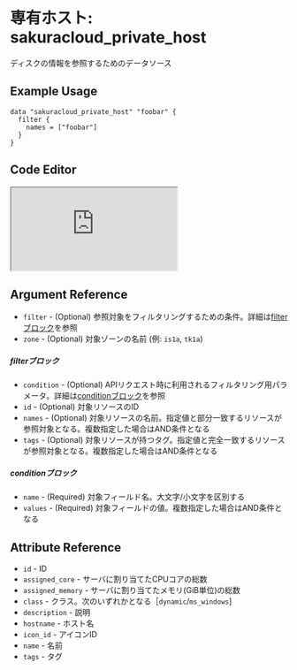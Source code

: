 # 専有ホスト: sakuracloud_private_host

ディスクの情報を参照するためのデータソース

## Example Usage

```hcl
data "sakuracloud_private_host" "foobar" {
  filter {
    names = ["foobar"]
  }
}
```

<div class="editor">

<h2>Code Editor</h2>

<iframe src="https://zouen-alpha.usacloud.jp/#data/private_host"></iframe>

</div>


## Argument Reference

* `filter` - (Optional) 参照対象をフィルタリングするための条件。詳細は[filterブロック](#filter)を参照 
* `zone` - (Optional) 対象ゾーンの名前 (例: `is1a`, `tk1a`)  

##### filterブロック

* `condition` - (Optional) APIリクエスト時に利用されるフィルタリング用パラメータ。詳細は[conditionブロック](#condition)を参照  
* `id` - (Optional) 対象リソースのID 
* `names` - (Optional) 対象リソースの名前。指定値と部分一致するリソースが参照対象となる。複数指定した場合はAND条件となる  
* `tags` - (Optional) 対象リソースが持つタグ。指定値と完全一致するリソースが参照対象となる。複数指定した場合はAND条件となる

##### conditionブロック

* `name` - (Required) 対象フィールド名。大文字/小文字を区別する  
* `values` - (Required) 対象フィールドの値。複数指定した場合はAND条件となる


## Attribute Reference

* `id` - ID
* `assigned_core` - サーバに割り当てたCPUコアの総数
* `assigned_memory` - サーバに割り当てたメモリ(GiB単位)の総数
* `class` - クラス。次のいずれかとなる［`dynamic`/`ms_windows`]
* `description` - 説明
* `hostname` - ホスト名
* `icon_id` - アイコンID
* `name` - 名前
* `tags` - タグ



